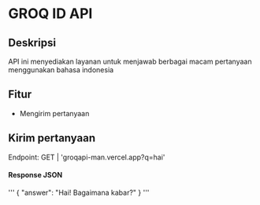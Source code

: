 # GROQ ID API

## Deskripsi

API ini menyediakan layanan untuk menjawab berbagai macam pertanyaan menggunakan bahasa indonesia

## Fitur
- Mengirim pertanyaan

## Kirim pertanyaan

Endpoint: GET | 'groqapi-man.vercel.app?q=hai' 
#### Response JSON
'''
{
  "answer": "Hai! Bagaimana kabar?"
}
'''